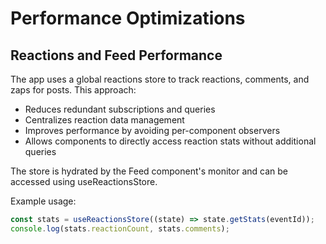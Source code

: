 # Performance Optimizations

## Reactions and Feed Performance

The app uses a global reactions store to track reactions, comments, and zaps for posts. This approach:

- Reduces redundant subscriptions and queries
- Centralizes reaction data management
- Improves performance by avoiding per-component observers
- Allows components to directly access reaction stats without additional queries

The store is hydrated by the Feed component's monitor and can be accessed using useReactionsStore.

Example usage:

```typescript
const stats = useReactionsStore((state) => state.getStats(eventId));
console.log(stats.reactionCount, stats.comments);
```
